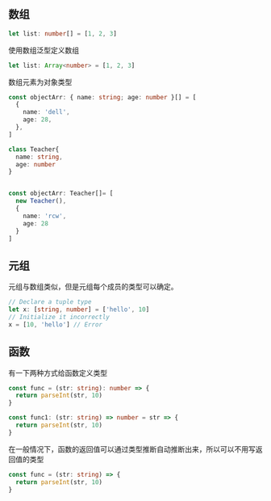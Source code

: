 ## 数组

```ts
let list: number[] = [1, 2, 3]
```

使用数组泛型定义数组

```ts
let list: Array<number> = [1, 2, 3]
```

数组元素为对象类型

```ts
const objectArr: { name: string; age: number }[] = [
  {
    name: 'dell',
    age: 28,
  },
]

class Teacher{
  name: string,
  age: number
}


const objectArr: Teacher[]= [
  new Teacher(),
  {
    name: 'rcw',
    age: 28
  }
]
```

## 元组

元组与数组类似，但是元组每个成员的类型可以确定。

```ts
// Declare a tuple type
let x: [string, number] = ['hello', 10]
// Initialize it incorrectly
x = [10, 'hello'] // Error
```

## 函数

有一下两种方式给函数定义类型

```ts
const func = (str: string): number => {
  return parseInt(str, 10)
}

const func1: (str: string) => number = str => {
  return parseInt(str, 10)
}
```

在一般情况下，函数的返回值可以通过类型推断自动推断出来，所以可以不用写返回值的类型

```ts
const func = (str: string) => {
  return parseInt(str, 10)
}
```
